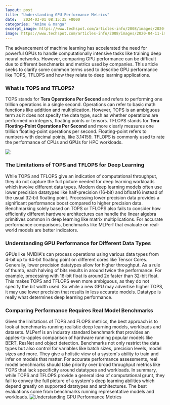```yaml
---
layout: post
title: "Understanding GPU Performance Metrics"
date:   2024-03-01 08:15:35 +0000
categories: "Anime & manga"
excerpt_image: https://www.techspot.com/articles-info/2008/images/2020-04-11-image-3.png
image: https://www.techspot.com/articles-info/2008/images/2020-04-11-image-3.png
---
```


The advancement of machine learning has accelerated the need for powerful GPUs to handle computationally intensive tasks like training deep neural networks. However, comparing GPU performance can be difficult due to different benchmarks and metrics used by companies. This article seeks to clarify some common terms used to describe GPU performance like TOPS, TFLOPS and how they relate to deep learning applications.  
### What is TOPS and TFLOPS?
TOPS stands for **Tera Operations Per Second** and refers to performing one trillion operations in a single second. Operations can refer to basic math functions like addition and multiplication. However, TOPS is an ambiguous term as it does not specify the data type, such as whether operations are performed on integers, floating points or tensors. 
TFLOPS stands for **Tera Floating-Point Operations Per Second** and more clearly measures one trillion floating-point operations per second. Floating-point refers to numbers with decimal points, like 3.14159. TFLOPS is commonly used to rate the performance of CPUs and GPUs for HPC workloads.

![](https://assets.reedpopcdn.com/gpu_power_ladder__9_game_average_frame_rates__1440p__vs_rtx_2080_ti.gif/BROK/resize/1920x1920&gt;/format/jpg/quality/80/gpu_power_ladder__9_game_average_frame_rates__1440p__vs_rtx_2080_ti.gif)
### The Limitations of TOPS and TFLOPS for Deep Learning 
While TOPS and TFLOPS give an indication of computational throughput, they do not capture the full picture needed for deep learning workloads which involve different data types. Modern deep learning models often use lower precision datatypes like half-precision (16-bit) and bfloat16 instead of the usual 32-bit floating point. Processing lower precision data provides a significant performance boost compared to higher precision data. 
Benchmarking solely based on TOPS or TFLOPS also fails to consider how efficiently different hardware architectures can handle the linear algebra primitives common in deep learning like matrix multiplications. For accurate performance comparisons, benchmarks like MLPerf that evaluate on real-world models are better indicators.
### Understanding GPU Performance for Different Data Types
GPUs like NVIDIA's can process operations using various data types from 4-bit up to 64-bit floating point on different cores like Tensor Cores. Generally, lower precision datatypes allow for higher throughput. As a rule of thumb, each halving of bits results in around twice the performance. For example, processing with 16-bit float is around 2x faster than 32-bit float. 
This makes TOPS and TFLOPS even more ambiguous, as they do not specify the bit width used. So while a new GPU may advertise higher TOPS, it may use lower precision that results in less accurate models. Datatype is really what determines deep learning performance.
### Comparing Performance Requires Real Model Benchmarks
Given the limitations of TOPS and FLOPS metrics, the best approach is to look at benchmarks running realistic deep learning models, workloads and datasets. MLPerf is an industry standard benchmark that provides an apples-to-apples comparison of hardware running popular models like BERT, ResNet and object detection.
Benchmarks not only restrict the data types but also control for variables like batch sizes, precision levels, model sizes and more. They give a holistic view of a system's ability to train and infer on models that matter. For accurate performance assessments, real model benchmarks should take priority over broad throughput metrics like TOPS that lack specificity around datatypes and workloads.
In summary, while TOPS and TFLOPS provide a general idea of computational grunt, they fail to convey the full picture of a system's deep learning abilities which depend greatly on supported datatypes and architectures. The best evaluations come from benchmarks running representative models and workloads.
 ![Understanding GPU Performance Metrics](https://www.techspot.com/articles-info/2008/images/2020-04-11-image-3.png)